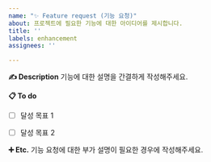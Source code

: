 ```yaml
---
name: "✨ Feature request (기능 요청)"
about: 프로젝트에 필요한 기능에 대한 아이디어를 제시합니다.
title: ''
labels: enhancement
assignees: ''

---
```


**✍ Description**
기능에 대한 설명을 간결하게 작성해주세요.

**📋 To do**
- [ ] 달성 목표 1
- [ ] 달성 목표 2


**➕ Etc.**
기능 요청에 대한 부가 설명이 필요한 경우에 작성해주세요.
